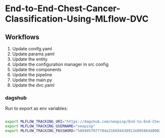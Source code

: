 # End-to-End-Chest-Cancer-Classification-Using-MLflow-DVC

## Workflows 

1. Update conifg.yaml
2. Update params.yaml
3. Update the entity
4. Update the configuration manager in src config
5. Update the components
6. Update the pipeline
7. Update the main.py
8. Update the dvc.yaml


### dagshub 

Run to export as env variables:
```bash 

export MLFLOW_TRACKING_URI="https://dagshub.com/neopinp/End-to-End-Chest-Cancer-Classification-Using-MLflow-DVC.mlflow"
export MLFLOW_TRACKING_USERNAME="neopinp"
export MLFLOW_TRACKING_PASSWORD="589405f077784a316694430913e805864d0902de"

``` 